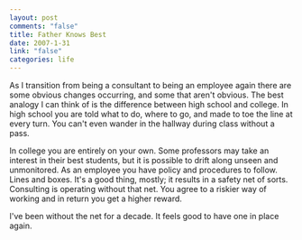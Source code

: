 ```yaml
--- 
layout: post
comments: "false"
title: Father Knows Best
date: 2007-1-31
link: "false"
categories: life
---
```

As I transition from being a consultant to being an employee again there are some obvious changes occurring, and some that aren't obvious. The best analogy I can think of is the difference between high school and college. In high school you are told what to do, where to go, and made to toe the line at every turn. You can't even wander in the hallway during class without a pass.

In college you are entirely on your own. Some professors may take an interest in their best students, but it is possible to drift along unseen and unmonitored. As an employee you have policy and procedures to follow. Lines and boxes. It's a good thing, mostly; it results in a safety net of sorts. Consulting is operating without that net. You agree to a riskier way of working and in return you get a higher reward.

I've been without the net for a decade. It feels good to have one in place again.
